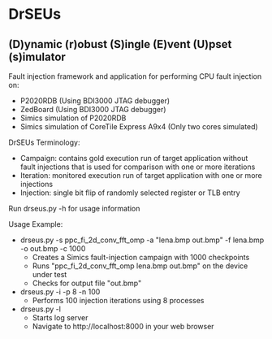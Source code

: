 # DrSEUs
## (D)ynamic (r)obust (S)ingle (E)vent (U)pset (s)imulator

Fault injection framework and application for performing CPU fault injection on:

* P2020RDB (Using BDI3000 JTAG debugger)
* ZedBoard (Using BDI3000 JTAG debugger)
* Simics simulation of P2020RDB
* Simics simulation of CoreTile Express A9x4 (Only two cores simulated)

DrSEUs Terminology:

* Campaign: contains gold execution run of target application without fault
            injections that is used for comparison with one or more iterations
* Iteration: monitored execution run of target application with one or more
             injections
* Injection: single bit flip of randomly selected register or TLB entry

Run drseus.py -h for usage information

Usage Example:

* drseus.py -s ppc_fi_2d_conv_fft_omp -a "lena.bmp out.bmp" -f lena.bmp -o out.bmp -c 1000
    * Creates a Simics fault-injection campaign with 1000 checkpoints
    * Runs "ppc_fi_2d_conv_fft_omp lena.bmp out.bmp" on the device under test
    * Checks for output file "out.bmp"
* drseus.py -i -p 8 -n 100
    * Performs 100 injection iterations using 8 processes
* drseus.py -l
    * Starts log server
    * Navigate to http://localhost:8000 in your web browser
